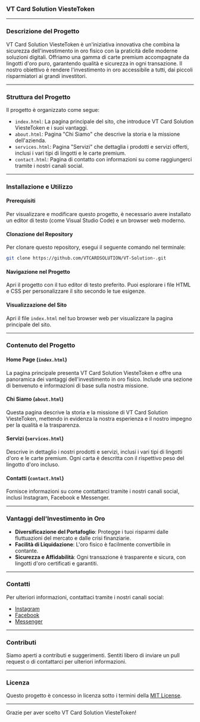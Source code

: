 ### VT Card Solution ViesteToken

---

### Descrizione del Progetto

VT Card Solution ViesteToken è un'iniziativa innovativa che combina la sicurezza dell'investimento in oro fisico con la praticità delle moderne soluzioni digitali. Offriamo una gamma di carte premium accompagnate da lingotti d'oro puro, garantendo qualità e sicurezza in ogni transazione. Il nostro obiettivo è rendere l'investimento in oro accessibile a tutti, dai piccoli risparmiatori ai grandi investitori.

---

### Struttura del Progetto

Il progetto è organizzato come segue:

- `index.html`: La pagina principale del sito, che introduce VT Card Solution ViesteToken e i suoi vantaggi.
- `about.html`: Pagina "Chi Siamo" che descrive la storia e la missione dell'azienda.
- `services.html`: Pagina "Servizi" che dettaglia i prodotti e servizi offerti, inclusi i vari tipi di lingotti e le carte premium.
- `contact.html`: Pagina di contatto con informazioni su come raggiungerci tramite i nostri canali social.

---

### Installazione e Utilizzo

#### Prerequisiti

Per visualizzare e modificare questo progetto, è necessario avere installato un editor di testo (come Visual Studio Code) e un browser web moderno.

#### Clonazione del Repository

Per clonare questo repository, esegui il seguente comando nel terminale:

```bash
git clone https://github.com/VTCARDSOLUTION/VT-Solution-.git
```

#### Navigazione nel Progetto

Apri il progetto con il tuo editor di testo preferito. Puoi esplorare i file HTML e CSS per personalizzare il sito secondo le tue esigenze.

#### Visualizzazione del Sito

Apri il file `index.html` nel tuo browser web per visualizzare la pagina principale del sito.

---

### Contenuto del Progetto

#### Home Page (`index.html`)

La pagina principale presenta VT Card Solution ViesteToken e offre una panoramica dei vantaggi dell'investimento in oro fisico. Include una sezione di benvenuto e informazioni di base sulla nostra missione.

#### Chi Siamo (`about.html`)

Questa pagina descrive la storia e la missione di VT Card Solution ViesteToken, mettendo in evidenza la nostra esperienza e il nostro impegno per la qualità e la trasparenza.

#### Servizi (`services.html`)

Descrive in dettaglio i nostri prodotti e servizi, inclusi i vari tipi di lingotti d'oro e le carte premium. Ogni carta è descritta con il rispettivo peso del lingotto d'oro incluso.

#### Contatti (`contact.html`)

Fornisce informazioni su come contattarci tramite i nostri canali social, inclusi Instagram, Facebook e Messenger.

---

### Vantaggi dell'Investimento in Oro

- **Diversificazione del Portafoglio**: Protegge i tuoi risparmi dalle fluttuazioni del mercato e dalle crisi finanziarie.
- **Facilità di Liquidazione**: L'oro fisico è facilmente convertibile in contante.
- **Sicurezza e Affidabilità**: Ogni transazione è trasparente e sicura, con lingotti d'oro certificati e garantiti.

---

### Contatti

Per ulteriori informazioni, contattaci tramite i nostri canali social:

- [Instagram](https://instagram.com/viestetoken)
- [Facebook](https://www.facebook.com/profile.php?id=100083409306789)
- [Messenger](https://m.me/cm/AbZjFmKDnF4WMfrL/?send_source=cm:copy_invite_link)

---

### Contributi

Siamo aperti a contributi e suggerimenti. Sentiti libero di inviare un pull request o di contattarci per ulteriori informazioni.

---

### Licenza

Questo progetto è concesso in licenza sotto i termini della [MIT License](LICENSE).

---

Grazie per aver scelto VT Card Solution ViesteToken!
